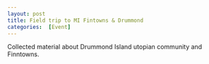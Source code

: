 ```yaml
---
layout: post 
title: Field trip to MI Fintowns & Drummond
categories:  [Event] 
---
```

Collected material about Drummond Island utopian community and Finntowns.
